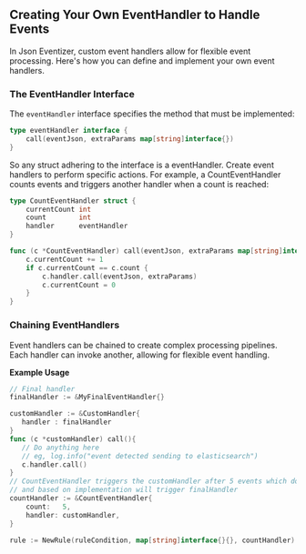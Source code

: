 
## Creating Your Own EventHandler to Handle Events

In Json Eventizer, custom event handlers allow for flexible event processing. Here's how you can define and implement your own event handlers.

### The EventHandler Interface

The `eventHandler` interface specifies the method that must be implemented:

```go
type eventHandler interface {
	call(eventJson, extraParams map[string]interface{})
}
```

So any struct adhering to the interface is a eventHandler.
Create event handlers to perform specific actions. For example, a CountEventHandler counts events and triggers another handler when a count is reached:

```go
type CountEventHandler struct {
	currentCount int
	count        int
	handler      eventHandler
}

func (c *CountEventHandler) call(eventJson, extraParams map[string]interface{}) {
	c.currentCount += 1
	if c.currentCount == c.count {
		c.handler.call(eventJson, extraParams)
		c.currentCount = 0
	}
}
```

### Chaining EventHandlers

Event handlers can be chained to create complex processing pipelines. Each handler can invoke another, allowing for flexible event handling.

__Example Usage__
```go
// Final handler
finalHandler := &MyFinalEventHandler{}

customHandler := &CustomHandler{
   handler : finalHandler
}
func (c *customHandler) call(){
   // Do anything here
   // eg, log.info("event detected sending to elasticsearch")
   c.handler.call()
}
// CountEventHandler triggers the customHandler after 5 events which does action defined in `call` method
// and based on implementation will trigger finalHandler 
countHandler := &CountEventHandler{
	count:   5,
	handler: customHandler,
}

rule := NewRule(ruleCondition, map[string]interface{}{}, countHandler)

```
